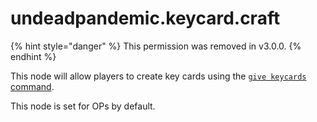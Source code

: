 # undeadpandemic.keycard.craft

{% hint style="danger" %}
This permission was removed in v3.0.0.
{% endhint %}

This node will allow players to create key cards using the [`give keycards` command](../../../commands/keycard.md).

This node is set for OPs by default.
